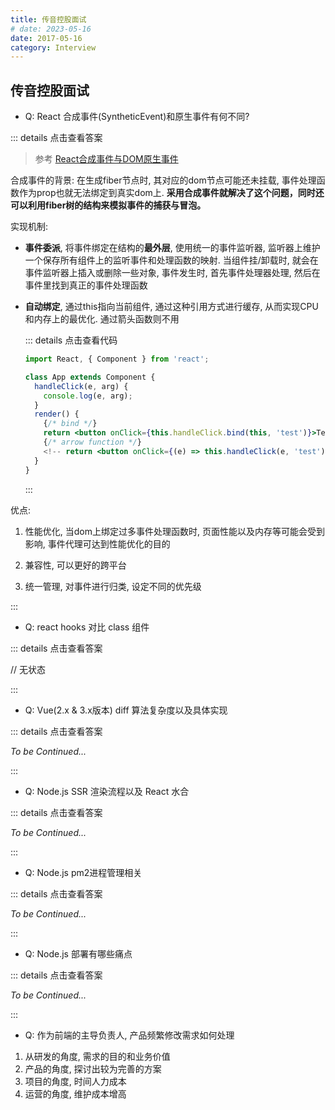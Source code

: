 ```yaml
---
title: 传音控股面试
# date: 2023-05-16
date: 2017-05-16
category: Interview
---
```


## 传音控股面试

- Q: React 合成事件(SyntheticEvent)和原生事件有何不同? 

::: details 点击查看答案

> 参考 [React合成事件与DOM原生事件](https://tsejx.github.io/react-guidebook/foundation/advanced-guides/synthetic-event/)

合成事件的背景: 在生成fiber节点时, 其对应的dom节点可能还未挂载, 事件处理函数作为prop也就无法绑定到真实dom上. **采用合成事件就解决了这个问题，同时还可以利用fiber树的结构来模拟事件的捕获与冒泡。**

实现机制:

  - **事件委派**, 将事件绑定在结构的**最外层**, 使用统一的事件监听器, 监听器上维护一个保存所有组件上的监听事件和处理函数的映射. 当组件挂/卸载时, 就会在事件监听器上插入或删除一些对象, 事件发生时, 首先事件处理器处理, 然后在事件里找到真正的事件处理函数

  - **自动绑定**, 通过this指向当前组件, 通过这种引用方式进行缓存, 从而实现CPU和内存上的最优化. 通过箭头函数则不用

    ::: details 点击查看代码
    ```jsx
    import React, { Component } from 'react';

    class App extends Component {
      handleClick(e, arg) {
        console.log(e, arg);
      }
      render() {
        {/* bind */}
        return <button onClick={this.handleClick.bind(this, 'test')}>Test</button>;
        {/* arrow function */}
        <!-- return <button onClick={(e) => this.handleClick(e, 'test')}>Test</button>; -->
      }
    }
    ```
    :::

优点: 
  
  1. 性能优化, 当dom上绑定过多事件处理函数时, 页面性能以及内存等可能会受到影响, 事件代理可达到性能优化的目的
  
  2. 兼容性, 可以更好的跨平台

  3. 统一管理, 对事件进行归类, 设定不同的优先级

:::

- Q: react hooks 对比 class 组件

::: details 点击查看答案

// 无状态

:::

- Q: Vue(2.x & 3.x版本) diff 算法复杂度以及具体实现

::: details 点击查看答案

*To be Continued...*

:::

- Q: Node.js SSR 渲染流程以及 React 水合

::: details 点击查看答案

*To be Continued...*

:::

- Q: Node.js pm2进程管理相关

::: details 点击查看答案

*To be Continued...*

:::

- Q: Node.js 部署有哪些痛点

::: details 点击查看答案

*To be Continued...*

:::



- Q: 作为前端的主导负责人, 产品频繁修改需求如何处理

1. 从研发的角度, 需求的目的和业务价值
2. 产品的角度, 探讨出较为完善的方案
3. 项目的角度, 时间人力成本
4. 运营的角度, 维护成本增高
